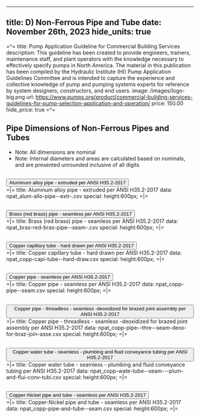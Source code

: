 -----
title: D) Non-Ferrous Pipe and Tube
date: November 26th, 2023
hide_units: true
-----

=^=
title: Pump Application Guideline for Commercial Building Services
description: This guideline has been created to provide engineers, trainers, maintenance staff, and plant operators with the knowledge necessary to effectively specify pumps in North America. The material in this publication has been compiled by the Hydraulic Institute (HI) Pump Application Guidelines Committee and is intended to capture the experience and collective knowledge of pump and pumping systems experts for reference by system designers, constructors, and end users.
image: /images/logo-big.png
url: https://www.pumps.org/product/commercial-building-services-guidelines-for-pump-selection-application-and-operation/
price: 150.00
hide_price: true
=^=

## Pipe Dimensions of Non-Ferrous Pipes and Tubes

* Note:  All dimensions are nominal
* Note:  Internal diameters and areas are calculated based on nominals, and are presented unrounded inclusive of all digits

<div class="accordion" id="accordionPanelsStayOpenExample">
    <div class="accordion-item mt-2 blue-accordion" >
        <h2 class="accordion-header" id="headingOne" style="margin-bottom:0">
        <button class="accordion-button collapsed" type="button" data-bs-toggle="collapse"
            data-bs-target="#panelsStayOpen-collapseOne" aria-expanded="false">
            Aluminum alloy pipe - extruded per ANSI H35.2-2017
        </button>
        </h2>
        <div id="panelsStayOpen-collapseOne" class="accordion-collapse collapse" aria-labelledby="headingOne">
            <div class="accordion-body">
                <div style="padding:0">
                    =|=
                    title: Aluminum alloy pipe - extruded per ANSI H35.2-2017
                    data: npat_alum-allo-pipe--extr-.csv
                    special: height:600px;
                    =|=
                </div>
            </div>
        </div> 
    </div> 
    <div class="accordion-item mt-2 blue-accordion" >
        <h2 class="accordion-header" id="headingOne-2" style="margin-bottom:0">
        <button class="accordion-button collapsed" type="button" data-bs-toggle="collapse"
            data-bs-target="#panelsStayOpen-collapseOne-2" aria-expanded="false">
            Brass (red brass) pipe - seamless per ANSI H35.2-2017
        </button>
        </h2>
        <div id="panelsStayOpen-collapseOne-2" class="accordion-collapse collapse" aria-labelledby="headingOne-2">
            <div class="accordion-body">
                <div style="padding:0">
                    =|=
                    title: Brass (red brass) pipe - seamless per ANSI H35.2-2017
                    data: npat_bras-red-bras-pipe--seam-.csv
                    special: height:600px;
                    =|=
                </div>
            </div>
        </div> 
    </div>  
    <div class="accordion-item mt-2 blue-accordion" >
        <h2 class="accordion-header" id="headingOne-3" style="margin-bottom:0">
        <button class="accordion-button collapsed" type="button" data-bs-toggle="collapse"
            data-bs-target="#panelsStayOpen-collapseOne-3" aria-expanded="false">
            Copper capillary tube - hard drawn per ANSI H35.2-2017
        </button>
        </h2>
        <div id="panelsStayOpen-collapseOne-3" class="accordion-collapse collapse" aria-labelledby="headingOne-3">
            <div class="accordion-body">
                <div style="padding:0">
                    =|=
                    title: Copper capillary tube - hard drawn per ANSI H35.2-2017
                    data: npat_copp-capi-tube--hard-draw.csv
                    special: height:600px;
                    =|=
                </div>
            </div>
        </div> 
    </div>  
    <div class="accordion-item mt-2 blue-accordion" >
        <h2 class="accordion-header" id="headingOne-4" style="margin-bottom:0">
        <button class="accordion-button collapsed" type="button" data-bs-toggle="collapse"
            data-bs-target="#panelsStayOpen-collapseOne-4" aria-expanded="false">
            Copper pipe - seamless per ANSI H35.2-2017
        </button>
        </h2>
        <div id="panelsStayOpen-collapseOne-4" class="accordion-collapse collapse" aria-labelledby="headingOne-4">
            <div class="accordion-body">
                <div style="padding:0">
                    =|=
                    title: Copper pipe - seamless per ANSI H35.2-2017
                    data: npat_copp-pipe--seam.csv
                    special: height:600px;
                    =|=
                </div>
            </div>
        </div> 
    </div>  
    <div class="accordion-item mt-2 blue-accordion" >
        <h2 class="accordion-header" id="headingOne-5" style="margin-bottom:0">
        <button class="accordion-button collapsed" type="button" data-bs-toggle="collapse"
            data-bs-target="#panelsStayOpen-collapseOne-5" aria-expanded="false">
            Copper pipe - threadless - seamless -deoxidized for brazed joint assembly per ANSI H35.2-2017
        </button>
        </h2>
        <div id="panelsStayOpen-collapseOne-5" class="accordion-collapse collapse" aria-labelledby="headingOne-5">
            <div class="accordion-body">
                <div style="padding:0">
                    =|=
                    title: Copper pipe - threadless - seamless -deoxidized for brazed joint assembly per ANSI H35.2-2017
                    data: npat_copp-pipe--thre--seam-deox-for-braz-join-asse.csv
                    special: height:600px;
                    =|=
                </div>
            </div>
        </div> 
    </div> 
    <div class="accordion-item mt-2 blue-accordion" >
        <h2 class="accordion-header" id="headingOne-6" style="margin-bottom:0">
        <button class="accordion-button collapsed" type="button" data-bs-toggle="collapse"
            data-bs-target="#panelsStayOpen-collapseOne-6" aria-expanded="false">
            Copper water tube - seamless - plumbing and fluid conveyance tubing per ANSI H35.2-2017
        </button>
        </h2>
        <div id="panelsStayOpen-collapseOne-6" class="accordion-collapse collapse" aria-labelledby="headingOne-6">
            <div class="accordion-body">
                <div style="padding:0">
                    =|=
                    title: Copper water tube - seamless - plumbing and fluid conveyance tubing per ANSI H35.2-2017
                    data: npat_copp-wate-tube--seam---plum-and-flui-conv-tubi.csv
                    special: height:600px;
                    =|=
                </div>
            </div>
        </div> 
    </div> 
    <div class="accordion-item mt-2 blue-accordion" >
        <h2 class="accordion-header" id="headingOne-7" style="margin-bottom:0">
        <button class="accordion-button collapsed" type="button" data-bs-toggle="collapse"
            data-bs-target="#panelsStayOpen-collapseOne-7" aria-expanded="false">
            Copper-Nickel pipe and tube - seamless per ANSI H35.2-2017
        </button>
        </h2>
        <div id="panelsStayOpen-collapseOne-7" class="accordion-collapse collapse" aria-labelledby="headingOne-7">
            <div class="accordion-body">
                <div style="padding:0">
                    =|=
                    title: Copper-Nickel pipe and tube - seamless per ANSI H35.2-2017
                    data: npat_copp-pipe-and-tube--seam.csv
                    special: height:600px;
                    =|=
                </div>
            </div>
        </div> 
    </div>
</div>